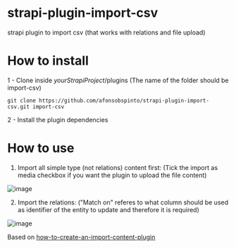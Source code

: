 # strapi-plugin-import-csv
strapi plugin to import csv (that works with relations and file upload)

# How to install

1 - Clone inside _yourStrapiProject_/plugins
(The name of the folder should be import-csv)

`git clone https://github.com/afonsobspinto/strapi-plugin-import-csv.git import-csv`

2 - Install the plugin dependencies 

# How to use

1. Import all simple type (not relations) content first:
(Tick the import as media checkbox if you want the plugin to upload the file content)

![image](https://user-images.githubusercontent.com/19196034/123139884-96f35880-d44e-11eb-8249-2c936fe82c66.png)


2. Import the relations:
("Match on" referes to what column should be used as identifier of the entity to update and therefore it is required)

![image](https://user-images.githubusercontent.com/19196034/123140077-cc984180-d44e-11eb-9ad6-0451d47c6279.png)



Based on [how-to-create-an-import-content-plugin](https://strapi.io/blog/how-to-create-an-import-content-plugin-part-1-4)
